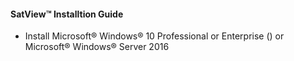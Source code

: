 #### SatView™ Installtion Guide<br />
- Install Microsoft® Windows® 10 Professional or Enterprise () or Microsoft® Windows® Server 2016
